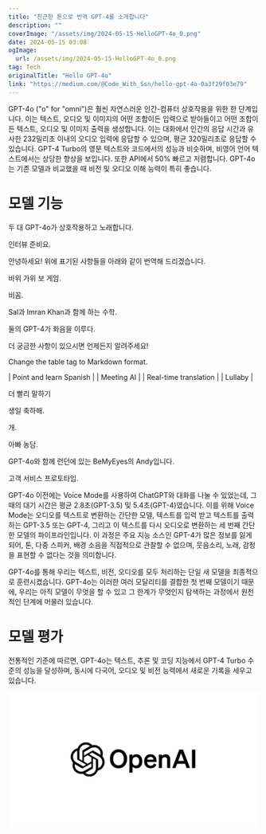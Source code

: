 ```yaml
---
title: "친근한 톤으로 번역 GPT-4를 소개합니다"
description: ""
coverImage: "/assets/img/2024-05-15-HelloGPT-4o_0.png"
date: 2024-05-15 03:08
ogImage: 
  url: /assets/img/2024-05-15-HelloGPT-4o_0.png
tag: Tech
originalTitle: "Hello GPT-4o"
link: "https://medium.com/@Code_With_Ssn/hello-gpt-4o-0a3f29f03e79"
---
```



GPT-4o ("o" for "omni")은 훨씬 자연스러운 인간-컴퓨터 상호작용을 위한 한 단계입니다. 이는 텍스트, 오디오 및 이미지의 어떤 조합이든 입력으로 받아들이고 어떤 조합이든 텍스트, 오디오 및 이미지 출력을 생성합니다. 이는 대화에서 인간의 응답 시간과 유사한 232밀리초 이내의 오디오 입력에 응답할 수 있으며, 평균 320밀리초로 응답할 수 있습니다. GPT-4 Turbo의 영문 텍스트와 코드에서의 성능과 비슷하며, 비영어 언어 텍스트에서는 상당한 향상을 보입니다. 또한 API에서 50% 빠르고 저렴합니다. GPT-4o는 기존 모델과 비교했을 때 비전 및 오디오 이해 능력이 특히 좋습니다.

# 모델 기능

두 대 GPT-4o가 상호작용하고 노래합니다.

인터뷰 준비요.



안녕하세요! 위에 표기된 사항들을 아래와 같이 번역해 드리겠습니다.


바위 가위 보 게임.

비꼼.

Sal과 Imran Khan과 함께 하는 수학.

둘의 GPT-4가 화음을 이루다.
 

더 궁금한 사항이 있으시면 언제든지 알려주세요!



Change the table tag to Markdown format.

| Point and learn Spanish |
| Meeting AI |
| Real-time translation |
| Lullaby |



더 빨리 말하기

생일 축하해.

개.

아빠 농담.



GPT-4o와 함께 런던에 있는 BeMyEyes의 Andy입니다.

고객 서비스 프로토타입.

GPT-4o 이전에는 Voice Mode를 사용하여 ChatGPT와 대화를 나눌 수 있었는데, 그 때의 대기 시간은 평균 2.8초(GPT-3.5) 및 5.4초(GPT-4)였습니다. 이를 위해 Voice Mode는 오디오를 텍스트로 변환하는 간단한 모델, 텍스트를 입력 받고 텍스트를 출력하는 GPT-3.5 또는 GPT-4, 그리고 이 텍스트를 다시 오디오로 변환하는 세 번째 간단한 모델의 파이프라인입니다. 이 과정은 주요 지능 소스인 GPT-4가 많은 정보를 잃게 되어, 톤, 다중 스피커, 배경 소음을 직접적으로 관찰할 수 없으며, 웃음소리, 노래, 감정을 표현할 수 없다는 것을 의미합니다.

GPT-4o를 통해 우리는 텍스트, 비전, 오디오를 모두 처리하는 단일 새 모델을 최종적으로 훈련시켰습니다. GPT-4o는 이러한 여러 모달리티를 결합한 첫 번째 모델이기 때문에, 우리는 아직 모델이 무엇을 할 수 있고 그 한계가 무엇인지 탐색하는 과정에서 원천적인 단계에 머물러 있습니다.



# 모델 평가

전통적인 기준에 따르면, GPT-4o는 텍스트, 추론 및 코딩 지능에서 GPT-4 Turbo 수준의 성능을 달성하며, 동시에 다국어, 오디오 및 비전 능력에서 새로운 기록을 세우고 있습니다.

![이미지](/assets/img/2024-05-15-HelloGPT-4o_0.png)